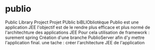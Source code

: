 # publio
Public Library Project
Projet PUblic biBLIObliotèque 
Publio est une application JEE
l'objectif est de le rendre plus efficace et plus normé de l'architechture des applications JEE
Pour cela utilisation de framework : surement spring 
Création d'une branche PublioServer afin d'y mettre l'application final.
une tache : créer l'architecture JEE de l'application
